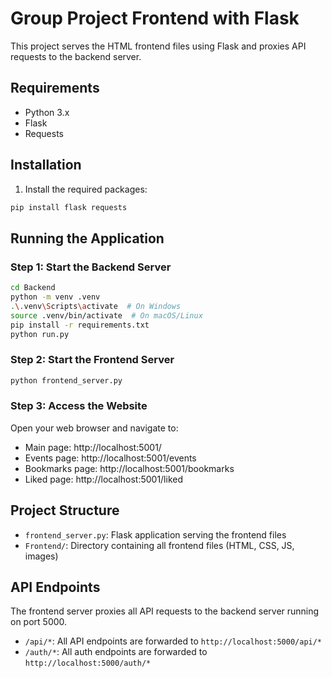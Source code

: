 # Group Project Frontend with Flask

This project serves the HTML frontend files using Flask and proxies API requests to the backend server.

## Requirements

- Python 3.x
- Flask
- Requests

## Installation

1. Install the required packages:

```bash
pip install flask requests
```

## Running the Application

### Step 1: Start the Backend Server

```bash
cd Backend
python -m venv .venv
.\.venv\Scripts\activate  # On Windows
source .venv/bin/activate  # On macOS/Linux
pip install -r requirements.txt
python run.py
```

### Step 2: Start the Frontend Server

```bash
python frontend_server.py
```

### Step 3: Access the Website

Open your web browser and navigate to:

- Main page: http://localhost:5001/
- Events page: http://localhost:5001/events
- Bookmarks page: http://localhost:5001/bookmarks
- Liked page: http://localhost:5001/liked

## Project Structure

- `frontend_server.py`: Flask application serving the frontend files
- `Frontend/`: Directory containing all frontend files (HTML, CSS, JS, images)

## API Endpoints

The frontend server proxies all API requests to the backend server running on port 5000.

- `/api/*`: All API endpoints are forwarded to `http://localhost:5000/api/*`
- `/auth/*`: All auth endpoints are forwarded to `http://localhost:5000/auth/*` 